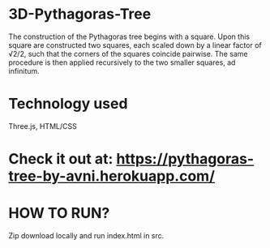 # 3D-Pythagoras-Tree
The construction of the Pythagoras tree begins with a square. Upon this square are constructed two squares, each scaled down by a linear factor of √2/2, such that the corners of the squares coincide pairwise. The same procedure is then applied recursively to the two smaller squares, ad infinitum.

# Technology used
Three.js, HTML/CSS

# Check it out at: https://pythagoras-tree-by-avni.herokuapp.com/

# HOW TO RUN?
Zip download locally and run index.html in src.
